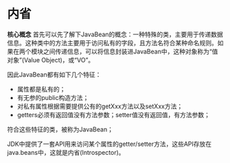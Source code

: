 # 内省

**核心概念**
 首先可以先了解下JavaBean的概念：一种特殊的类，主要用于传递数据信息。这种类中的方法主要用于访问私有的字段，且方法名符合某种命名规则。如果在两个模块之间传递信息，可以将信息封装进JavaBean中，这种对象称为“值对象”(Value Object)，或“VO”。

因此JavaBean都有如下几个特征：

* 属性都是私有的；
* 有无参的public构造方法；
* 对私有属性根据需要提供公有的getXxx方法以及setXxx方法；
* getters必须有返回值没有方法参数；setter值没有返回值，有方法参数；

符合这些特征的类，被称为JavaBean；

JDK中提供了一套API用来访问某个属性的getter/setter方法，这些API存放在java.beans中，这就是内省(Introspector)。
